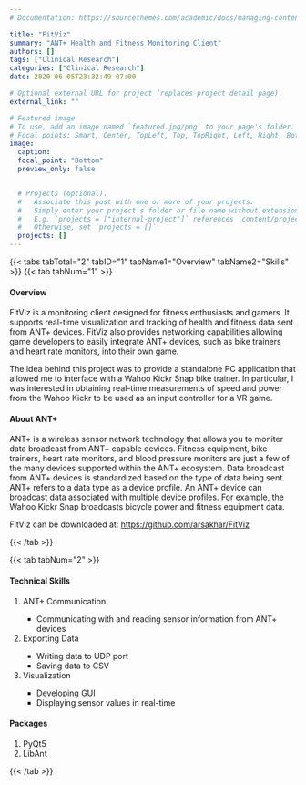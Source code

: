 ```yaml
---
# Documentation: https://sourcethemes.com/academic/docs/managing-content/

title: "FitViz"
summary: "ANT+ Health and Fitness Monitoring Client"
authors: []
tags: ["Clinical Research"]
categories: ["Clinical Research"]
date: 2020-06-05T23:32:49-07:00

# Optional external URL for project (replaces project detail page).
external_link: ""

# Featured image
# To use, add an image named `featured.jpg/png` to your page's folder.
# Focal points: Smart, Center, TopLeft, Top, TopRight, Left, Right, BottomLeft, Bottom, BottomRight.
image:
  caption:
  focal_point: "Bottom"
  preview_only: false


  # Projects (optional).
  #   Associate this post with one or more of your projects.
  #   Simply enter your project's folder or file name without extension.
  #   E.g. `projects = ["internal-project"]` references `content/project/deep-learning/index.md`.
  #   Otherwise, set `projects = []`.
  projects: []
---
```


{{< tabs tabTotal="2" tabID="1" tabName1="Overview" tabName2="Skills" >}}
{{< tab tabNum="1" >}}
#### Overview
FitViz is a monitoring client designed for fitness enthusiasts and gamers. It supports real-time visualization and tracking of health and fitness data sent from ANT+ devices. FitViz also provides networking capabilities allowing game developers to easily integrate ANT+ devices, such as bike trainers and heart rate monitors, into their own game.

The idea behind this project was to provide a standalone PC application that allowed me to interface with a Wahoo Kickr Snap bike trainer. In particular, I was interested in obtaining real-time measurements of speed and power from the Wahoo Kickr to be used as an input controller for a VR game.

#### About ANT+
ANT+ is a wireless sensor network technology that allows you to moniter data broadcast from ANT+ capable devices. Fitness equipment, bike trainers, heart rate monitors, and blood pressure monitors are just a few of the many devices supported within the ANT+ ecosystem. Data broadcast from ANT+ devices is standardized based on the type of data being sent. ANT+ refers to a data type as a device profile. An ANT+ device can broadcast data associated with multiple device profiles. For example, the Wahoo Kickr Snap broadcasts bicycle power and fitness equipment data.

FitViz can be downloaded at: https://github.com/arsakhar/FitViz

{{< /tab >}}


{{< tab tabNum="2" >}}
#### Technical Skills

<ol>
  <li>ANT+ Communication</li>
    <ul style="list-style-type:square;">
      <li>Communicating with and reading sensor information from ANT+ devices</li>
    </ul>
  <li>Exporting Data</li>
    <ul style="list-style-type:square;">
      <li>Writing data to UDP port</li>
      <li>Saving data to CSV</li>
    </ul>
  <li>Visualization</li>
    <ul style="list-style-type:square;">
      <li>Developing GUI</li>
      <li>Displaying sensor values in real-time</li>
    </ul>
</ol>

#### Packages
<ol>
  <li>PyQt5</li>
  <li>LibAnt</li>
</ol>

{{< /tab >}}
